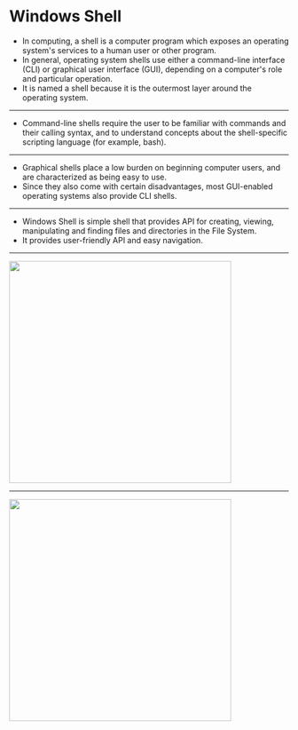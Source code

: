 # Windows Shell

- In computing, a shell is a computer program which exposes an operating system's services to a human user or other program. 
- In general, operating system shells use either a command-line interface (CLI) or graphical user interface (GUI), depending on a computer's role and particular operation. 
- It is named a shell because it is the outermost layer around the operating system.
---
- Command-line shells require the user to be familiar with commands and their calling syntax, and to understand concepts about the shell-specific scripting language (for example, bash).
---
- Graphical shells place a low burden on beginning computer users, and are characterized as being easy to use. 
- Since they also come with certain disadvantages, most GUI-enabled operating systems also provide CLI shells. 
---
- Windows Shell is simple shell that provides API for creating, viewing, manipulating and finding files and directories in the File System.
- It provides user-friendly API and easy navigation.
---
<img src = "..\assets\Logged Out.png" width = 400> 

---

<img src = "..\assets\Logged In.png" width = 400>
